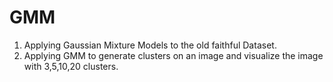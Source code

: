 # GMM
1. Applying Gaussian Mixture Models to the old faithful Dataset.
2. Applying GMM to generate clusters on an image and visualize the image with 3,5,10,20 clusters.
